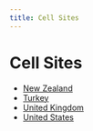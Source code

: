 ```yaml
---
title: Cell Sites
---
```


# Cell Sites

* [New Zealand](nz)
* [Turkey](tr)
* [United Kingdom](gb)
* [United States](us)
